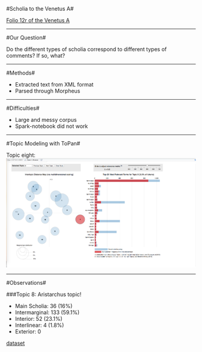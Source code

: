 #Scholia to the Venetus A#

[Folio 12r of the Venetus A][f12r]


[f12r]: http://www.homermultitext.org/hmt-digital/indices?urn=urn%3Acite%3Ahmt%3Avaimg.VA012RN-0013

---

#Our Question#

Do the different types of scholia correspond to different types of comments? If so, what?

---

#Methods#

- Extracted text from XML format
- Parsed through Morpheus 

---
#Difficulties#

- Large and messy corpus
- Spark-notebook did not work

---

#Topic Modeling with ToPan#

Topic eight: 
![screenshot](https://github.com/cjschu17/drdwPortfolio/blob/master/Screen%20Shot%202016-12-07%20at%201.04.08%20AM.png)

---

#Observations#

###Topic 8: Aristarchus topic!

- Main Scholia: 36 (16%)
- Intermarginal: 133 (59.1%)
- Interior: 52 (23.1%)
- Interlinear: 4 (1.8%)
- Exterior: 0


[dataset](https://github.com/cjschu17/drdwPortfolio/wiki/Looking-at-the-Data-from-ToPan-Topic-Model---12-6-16)


